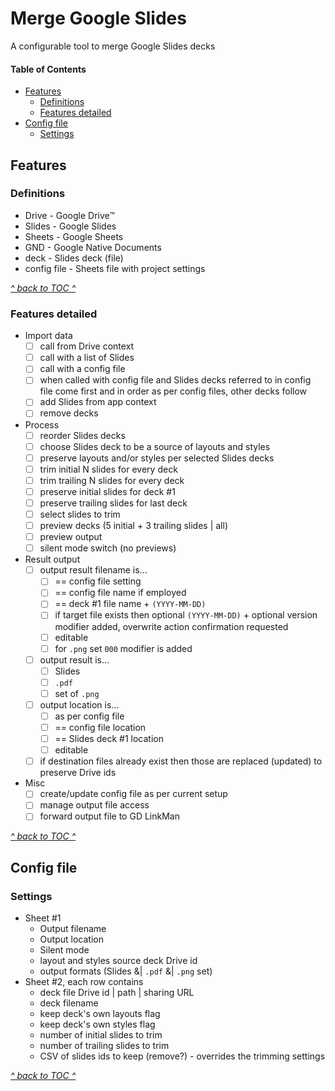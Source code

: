 # Merge Google Slides

A configurable tool to merge Google Slides decks

<!-- START doctoc generated TOC please keep comment here to allow auto update -->
<!-- DON'T EDIT THIS SECTION, INSTEAD RE-RUN doctoc TO UPDATE -->
#### Table of Contents

- [Features](#features)
  - [Definitions](#definitions)
  - [Features detailed](#features-detailed)
- [Config file](#config-file)
  - [Settings](#settings)

<!-- END doctoc generated TOC please keep comment here to allow auto update -->

## Features

### Definitions

 * Drive - Google Drive™
 * Slides - Google Slides
 * Sheets - Google Sheets
 * GND - Google Native Documents
 * deck - Slides deck (file)
 * config file - Sheets file with project settings

[_^ back to TOC ^_](#table-of-contents)

### Features detailed

 * Import data
   - [ ] call from Drive context
   - [ ] call with a list of Slides
   - [ ] call with a config file
   - [ ] when called with config file and Slides decks
         referred to in config file come first and in order
         as per config files, other decks follow
   - [ ] add Slides from app context
   - [ ] remove decks
 * Process
   - [ ] reorder Slides decks
   - [ ] choose Slides deck to be a source of layouts and
         styles
   - [ ] preserve layouts and/or styles per selected Slides decks
   - [ ] trim initial N slides for every deck
   - [ ] trim trailing N slides for every deck
   - [ ] preserve initial slides for deck #1
   - [ ] preserve trailing slides for last deck
   - [ ] select slides to trim
   - [ ] preview decks (5 initial + 3 trailing slides | all)
   - [ ] preview output
   - [ ] silent mode switch (no previews)
 * Result output
   - [ ] output result filename is...
     - [ ] == config file setting
     - [ ] == config file name if employed
     - [ ] == deck #1 file name + `(YYYY-MM-DD)`
     - [ ] if target file exists then optional `(YYYY-MM-DD)` +
           optional version modifier added,
           overwrite action confirmation requested
     - [ ] editable
     - [ ] for `.png` set `000` modifier is added
   - [ ] output result is...
     - [ ] Slides
     - [ ] `.pdf`
     - [ ] set of `.png`
   - [ ] output location is...
     - [ ] as per config file
     - [ ] == config file location
     - [ ] == Slides deck #1 location
     - [ ] editable
   - [ ] if destination files already exist then those
         are replaced (updated) to preserve Drive ids
 * Misc
   - [ ] create/update config file as per current setup
   - [ ] manage output file access
   - [ ] forward output file to GD LinkMan

[_^ back to TOC ^_](#table-of-contents)

## Config file

### Settings

 * Sheet #1
   - Output filename
   - Output location
   - Silent mode
   - layout and styles source deck Drive id
   - output formats (Slides &| `.pdf` &| `.png` set)
 * Sheet #2, each row contains
   - deck file Drive id | path | sharing URL
   - deck filename
   - keep deck's own layouts flag
   - keep deck's own styles flag
   - number of initial slides to trim
   - number of trailing slides to trim
   - CSV of slides ids to keep (remove?) - overrides the trimming settings

[_^ back to TOC ^_](#table-of-contents)
